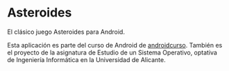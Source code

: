# Asteroides

El clásico juego Asteroides para Android.

Esta aplicación es parte del curso de Android de [androidcurso](http://www.androidcurso.com/index.php/recursos-didacticos/tutoriales-android). 
También es el proyecto de la asignatura de Estudio de un Sistema Operativo, optativa de Ingeniería Informática en la Universidad de Alicante.

